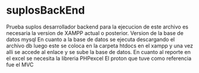 # suplosBackEnd
Prueba suplos desarrollador backend
para la ejecucion de este archivo es necesaria la version de XAMPP actual o posterior.
Version de la base de datos mysql
En cuanto a la base de datos se ejecuta descargando el archivo db luego este se coloca en la carpeta htdocs en el xampp
y una vez alli se accede al enlace y se sube la base de datos.
En cuanto al reporte en el excel se necesita la libreria PHPexcel
El proton que tuve como referencia fue el MVC
